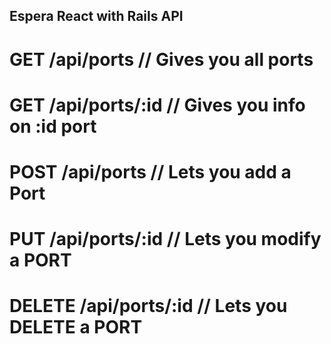 ## Espera React with Rails API

# GET /api/ports                // Gives you all ports
# GET /api/ports/:id            // Gives you info on :id port
# POST /api/ports               // Lets you add a Port
# PUT  /api/ports/:id           // Lets you modify a PORT
# DELETE /api/ports/:id        // Lets you DELETE a PORT